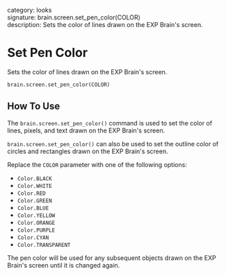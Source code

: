 category: looks  
signature: brain.screen.set_pen_color(COLOR)  
description: Sets the color of lines drawn on the EXP Brain's screen.  

# Set Pen Color

Sets the color of lines drawn on the EXP Brain's screen.

```python
brain.screen.set_pen_color(COLOR)
```

## How To Use

The `brain.screen.set_pen_color()` command is used to set the color of lines, pixels, and text drawn on the EXP Brain's screen. 

`brain.screen.set_pen_color()` can also be used to set the outline color of circles and rectangles drawn on the EXP Brain's screen.

Replace the `COLOR` parameter with one of the following options:

* `Color.BLACK`
* `Color.WHITE`
* `Color.RED`
* `Color.GREEN`
* `Color.BLUE`
* `Color.YELLOW`
* `Color.ORANGE`
* `Color.PURPLE`
* `Color.CYAN`
* `Color.TRANSPARENT`

The pen color will be used for any subsequent objects drawn on the EXP Brain's screen until it is changed again.

<advanced>
</advanced>
